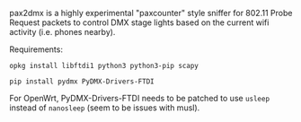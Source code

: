 pax2dmx is a highly experimental "paxcounter" style sniffer for 802.11 Probe Request packets to control DMX stage lights based on the current wifi activity (i.e. phones nearby).

Requirements:

	opkg install libftdi1 python3 python3-pip scapy

	pip install pydmx PyDMX-Drivers-FTDI

For OpenWrt, PyDMX-Drivers-FTDI needs to be patched to use `usleep` instead of `nanosleep` (seem to be issues with musl).
